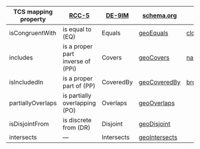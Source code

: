 | TCS mapping property | [RCC-5](https://qsrlib.readthedocs.io/en/latest/rsts/handwritten/qsrs/rcc5.html) | [DE-9IM](https://en.wikipedia.org/wiki/DE-9IM) | [schema.org](https://schema.org) | [SKOS](https://www.w3.org/2009/08/skos-reference/skos.html)
|-|-|-|-|-|
| isCongruentWith | is equal to (EQ) | Equals | [geoEquals](https://schema.org/geoEquals) | [closeMatch](https://www.w3.org/2009/08/skos-reference/skos.html#closeMatch)
| includes | is a proper part inverse of (PPi) | Covers | [geoCovers](https://schema.org/geoCovers) | [narrowMatch](https://www.w3.org/2009/08/skos-reference/skos.html#narrowMatch)
| isIncludedIn | is a proper part of (PP) | CoveredBy | [geoCoveredBy](https://schema.org/geoCoveredBy) | [broadMatch](https://www.w3.org/2009/08/skos-reference/skos.html#broadMatch)
| partiallyOverlaps | is partially overlapping (PO) | Overlaps | [geoOverlaps](https://schema.org/geoOverlaps)
| isDisjointFrom | is discrete from (DR) | Disjoint | [geoDisjoint](https://schema.org/geoDisjoint)
| intersects | — | Intersects | [geoIntersects](https://schema.org/geoIntersects)